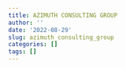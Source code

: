 ```yaml
---
title: AZIMUTH CONSULTING GROUP
author: ''
date: '2022-08-29'
slug: azimuth_consulting_group
categories: []
tags: []
---
```

